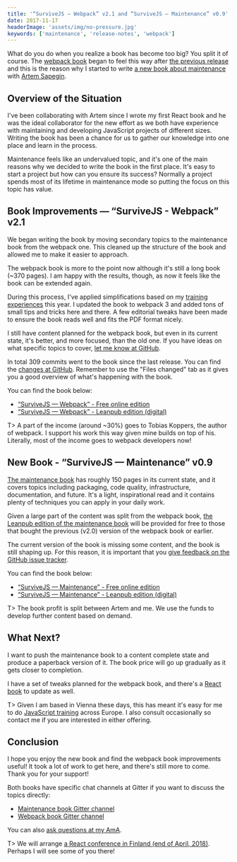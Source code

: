 ```yaml
---
title: '“SurviveJS — Webpack” v2.1 and “SurviveJS — Maintenance” v0.9'
date: 2017-11-17
headerImage: 'assets/img/no-pressure.jpg'
keywords: ['maintenance', 'release-notes', 'webpack']
---
```


What do you do when you realize a book has become too big? You split it of course. The [webpack book](/webpack/) began to feel this way after [the previous release](../survivejs-webpack-20/) and this is the reason why I started to write [a new book about maintenance](/maintenance/) with [Artem Sapegin](https://github.com/sapegin).

## Overview of the Situation

I've been collaborating with Artem since I wrote my first React book and he was the ideal collaborator for the new effort as we both have experience with maintaining and developing JavaScript projects of different sizes. Writing the book has been a chance for us to gather our knowledge into one place and learn in the process.

Maintenance feels like an undervalued topic, and it's one of the main reasons why we decided to write the book in the first place. It's easy to start a project but how can you ensure its success? Normally a project spends most of its lifetime in maintenance mode so putting the focus on this topic has value.

## Book Improvements — “SurviveJS - Webpack” v2.1

We began writing the book by moving secondary topics to the maintenance book from the webpack one. This cleaned up the structure of the book and allowed me to make it easier to approach.

The webpack book is more to the point now although it's still a long book (~370 pages). I am happy with the results, though, as now it feels like the book can be extended again.

During this process, I've applied simplifications based on my [training experiences](/training/) this year. I updated the book to webpack 3 and added tons of small tips and tricks here and there. A few editorial tweaks have been made to ensure the book reads well and fits the PDF format nicely.

I still have content planned for the webpack book, but even in its current state, it's better, and more focused, than the old one. If you have ideas on what specific topics to cover, [let me know at GitHub](https://github.com/survivejs/webpack-book/issues).

In total 309 commits went to the book since the last release. You can find the [changes at GitHub](https://github.com/survivejs/webpack-book/compare/v2.0.22...v2.1.0). Remember to use the "Files changed" tab as it gives you a good overview of what's happening with the book.

You can find the book below:

* [“SurviveJS — Webpack” - Free online edition](/webpack/preface/)
* [“SurviveJS — Webpack” - Leanpub edition (digital)](https://leanpub.com/survivejs-webpack/)

T> A part of the income (around ~30%) goes to Tobias Koppers, the author of webpack. I support his work this way given mine builds on top of his. Literally, most of the income goes to webpack developers now!

## New Book - “SurviveJS — Maintenance” v0.9

[The maintenance book](/maintenance) has roughly 150 pages in its current state, and it covers topics including packaging, code quality, infrastructure, documentation, and future. It's a light, inspirational read and it contains plenty of techniques you can apply in your daily work.

Given a large part of the content was split from the webpack book, [the Leanpub edition of the maintenance book](https://leanpub.com/survivejs-maintenance) will be provided for free to those that bought the previous (v2.0) version of the webpack book or earlier.

The current version of the book is missing some content, and the book is still shaping up. For this reason, it is important that you [give feedback on the GitHub issue tracker](https://github.com/survivejs/maintenance-book/issues).

You can find the book below:

* [“SurviveJS — Maintenance” - Free online edition](/maintenance/preface/)
* [“SurviveJS — Maintenance” - Leanpub edition (digital)](https://leanpub.com/survivejs-maintenance/)

T> The book profit is split between Artem and me. We use the funds to develop further content based on demand.

## What Next?

I want to push the maintenance book to a content complete state and produce a paperback version of it. The book price will go up gradually as it gets closer to completion.

I have a set of tweaks planned for the webpack book, and there's a [React book](/react/) to update as well.

T> Given I am based in Vienna these days, this has meant it's easy for me to do [JavaScript training](https://survivejs.com/training/) across Europe. I also consult occasionally so contact me if you are interested in either offering.

## Conclusion

I hope you enjoy the new book and find the webpack book improvements useful! It took a lot of work to get here, and there's still more to come. Thank you for your support!

Both books have specific chat channels at Gitter if you want to discuss the topics directly:

* [Maintenance book Gitter channel](https://gitter.im/survivejs/maintenance)
* [Webpack book Gitter channel](https://gitter.im/survivejs/webpack)

You can also [ask questions at my AmA](https://github.com/survivejs/ama/issues).

T> We will arrange [a React conference in Finland (end of April, 2018)](https://react-finland.fi/). Perhaps I will see some of you there!

